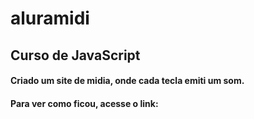 # aluramidi

## Curso de JavaScript
#### Criado um site de midia, onde cada tecla emiti um som.
#### Para ver como ficou, acesse o link:
